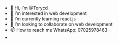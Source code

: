- 👋 Hi, I’m @Torycd
- 👀 I’m interested in web development 
- 🌱 I’m currently learning react.js 
- 💞️ I’m looking to collaborate on web development 
- 📫 How to reach me WhatsApp: 07025978463
-

<!---
Torycd/Torycd is a ✨ special ✨ repository because its `README.md` (this file) appears on your GitHub profile.
You can click the Preview link to take a look at your changes.
--->

